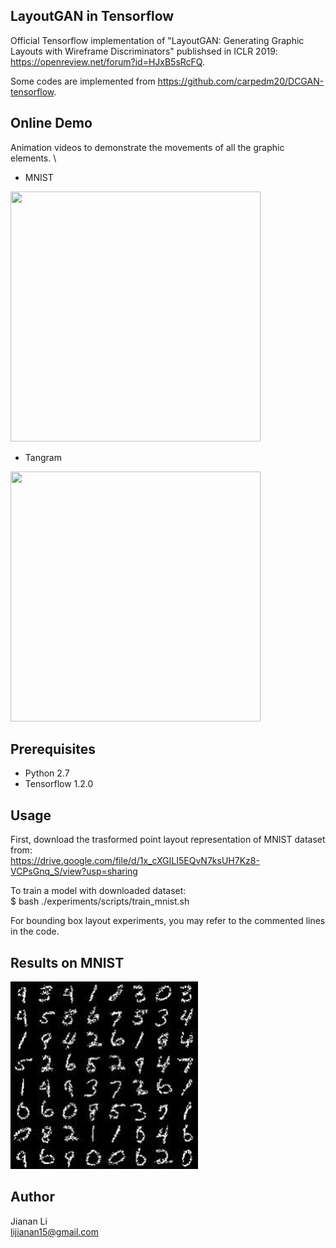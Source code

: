 ## LayoutGAN in Tensorflow

Official Tensorflow implementation of "LayoutGAN: Generating Graphic Layouts with Wireframe Discriminators" publishsed in ICLR 2019: 
https://openreview.net/forum?id=HJxB5sRcFQ. 

Some codes are implemented from https://github.com/carpedm20/DCGAN-tensorflow. 

## Online Demo
Animation videos to demonstrate the movements of all the graphic elements. \
- MNIST 
<img src="demo/MNIST.gif" width="400" height="400"> 

- Tangram 
<img src="demo/Tangram.gif" width="400" height="400">

## Prerequisites

- Python 2.7
- Tensorflow 1.2.0


## Usage

First, download the trasformed point layout representation of MNIST dataset from: \
https://drive.google.com/file/d/1x_cXGILI5EQvN7ksUH7Kz8-VCPsGnq_S/view?usp=sharing

To train a model with downloaded dataset: \
$ bash ./experiments/scripts/train_mnist.sh

For bounding box layout experiments, you may refer to the commented lines in the code.


## Results on MNIST
<img src="demo/MNIST.jpg" width="300" height="300">


## Author
Jianan Li \
lijianan15@gmail.com
